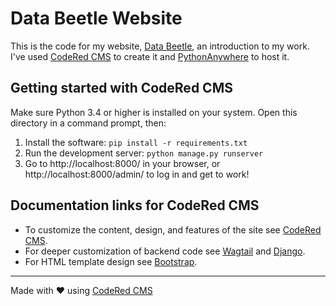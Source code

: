# Data Beetle Website

This is the code for my website, [Data Beetle](https://databeetle.pythonanywhere.com/), an introduction to my work. I've used [CodeRed CMS](https://www.coderedcorp.com/cms/) to create it and [PythonAnywhere](https://www.pythonanywhere.com/) to host it.

## Getting started with CodeRed CMS

Make sure Python 3.4 or higher is installed on your system.
Open this directory in a command prompt, then:

1. Install the software: `pip install -r requirements.txt`
2. Run the development server: `python manage.py runserver`
3. Go to http://localhost:8000/ in your browser, or http://localhost:8000/admin/ to log in and get to work!

## Documentation links for CodeRed CMS

* To customize the content, design, and features of the site see [CodeRed CMS](https://docs.coderedcorp.com/cms/).
* For deeper customization of backend code see [Wagtail](http://docs.wagtail.io/) and [Django](https://docs.djangoproject.com/).
* For HTML template design see [Bootstrap](https://getbootstrap.com/).

---

Made with ♥ using [CodeRed CMS](https://www.coderedcorp.com/cms/)
